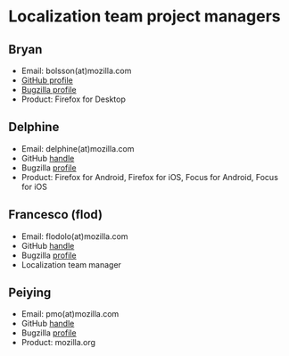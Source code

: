 # Localization team project managers

## Bryan

* Email: bolsson(at)mozilla.com
* [GitHub profile](https://github.com/bcolsson)
* [Bugzilla profile](https://bugzilla.mozilla.org/user_profile?login=bolsson)
* Product: Firefox for Desktop

## Delphine

* Email: delphine(at)mozilla.com
* GitHub [handle](https://github.com/Delphine)
* Bugzilla [profile](https://bugzilla.mozilla.org/user_profile?login=lebedel.delphine)
* Product: Firefox for Android, Firefox for iOS, Focus for Android, Focus for iOS

## Francesco (flod)

* Email: flodolo(at)mozilla.com
* GitHub [handle](https://github.com/flodolo)
* Bugzilla [profile](https://bugzilla.mozilla.org/user_profile?login=francesco.lodolo)
* Localization team manager

## Peiying

* Email: pmo(at)mozilla.com
* GitHub [handle](https://github.com/peiying2)
* Bugzilla [profile](https://bugzilla.mozilla.org/user_profile?login=cocomo)
* Product: mozilla.org
